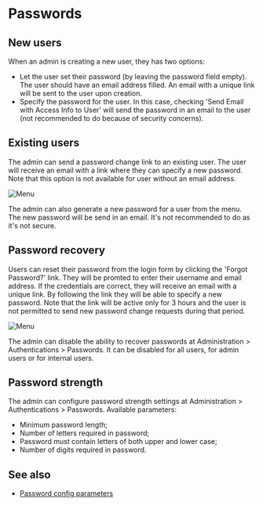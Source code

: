 # Passwords

## New users

When an admin is creating a new user, they has two options:

* Let the user set their password (by leaving the password field empty). The user should have an email address filled. An email with a unique link will be sent to the user upon creation.
* Specify the password for the user. In this case, checking 'Send Email with Access Info to User' will send the password in an email to the user (not recommended to do because of security concerns).

## Existing users

The admin can send a password change link to an existing user. The user will receive an email with a link where they can specify a new password. Note that this option is not available for user without an email address.

![Menu](https://raw.githubusercontent.com/espocrm/documentation/master/docs/_static/images/administration/passwords/user-menu.png)

The admin can also generate a new password for a user from the menu. The new password will be send in an email. It's not recommended to do as it's not secure.

## Password recovery

Users can reset their password from the login form by clicking the 'Forgot Password?' link. They will be promted to enter their username and email address. If the credentials are correct, they will receive an email with a unique link. By following the link they will be able to specify a new password. Note that the link will be active only for 3 hours and the user is not permitted to send new password change requests during that period.

![Menu](https://raw.githubusercontent.com/espocrm/documentation/master/docs/_static/images/administration/passwords/login-form.png)

The admin can disable the ability to recover passwords at Administration > Authentications > Passwords. It can be disabled for all users, for admin users or for internal users.

## Password strength

The admin can configure password strength settings at Administration > Authentications > Passwords. Available parameters:

* Minimum password length;
* Number of letters required in password;
* Password must contain letters of both upper and lower case;
* Number of digits required in password.

## See also

* [Password config parameters](config-params.md#passwords)
